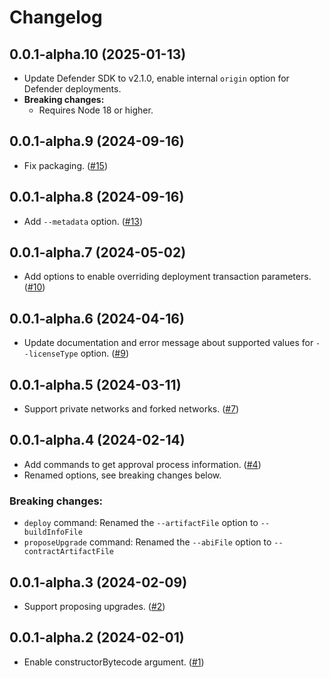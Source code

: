 # Changelog

## 0.0.1-alpha.10 (2025-01-13)

- Update Defender SDK to v2.1.0, enable internal `origin` option for Defender deployments.
- **Breaking changes:**
  - Requires Node 18 or higher.

## 0.0.1-alpha.9 (2024-09-16)

- Fix packaging. ([#15](https://github.com/OpenZeppelin/defender-deploy-client-cli/pull/15))

## 0.0.1-alpha.8 (2024-09-16)

- Add `--metadata` option. ([#13](https://github.com/OpenZeppelin/defender-deploy-client-cli/pull/13))

## 0.0.1-alpha.7 (2024-05-02)

- Add options to enable overriding deployment transaction parameters. ([#10](https://github.com/OpenZeppelin/defender-deploy-client-cli/pull/10))

## 0.0.1-alpha.6 (2024-04-16)

- Update documentation and error message about supported values for `--licenseType` option. ([#9](https://github.com/OpenZeppelin/defender-deploy-client-cli/pull/9))

## 0.0.1-alpha.5 (2024-03-11)

- Support private networks and forked networks. ([#7](https://github.com/OpenZeppelin/defender-deploy-client-cli/pull/7))

## 0.0.1-alpha.4 (2024-02-14)

- Add commands to get approval process information. ([#4](https://github.com/OpenZeppelin/defender-deploy-client-cli/pull/4))
- Renamed options, see breaking changes below.

### Breaking changes:
- `deploy` command: Renamed the `--artifactFile` option to `--buildInfoFile`
- `proposeUpgrade` command: Renamed the `--abiFile` option to `--contractArtifactFile`

## 0.0.1-alpha.3 (2024-02-09)

- Support proposing upgrades. ([#2](https://github.com/OpenZeppelin/defender-deploy-client-cli/pull/2))

## 0.0.1-alpha.2 (2024-02-01)

- Enable constructorBytecode argument. ([#1](https://github.com/OpenZeppelin/defender-deploy-client-cli/pull/1))
